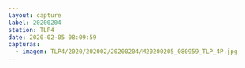 ```yaml
---
layout: capture
label: 20200204
station: TLP4
date: 2020-02-05 08:09:59
capturas:
  - imagem: TLP4/2020/202002/20200204/M20200205_080959_TLP_4P.jpg
---
```

